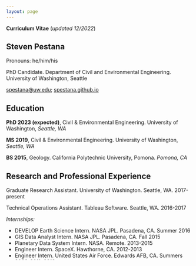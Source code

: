 ```yaml
---
layout: page
---
```


**Curriculum Vitae** (*updated 12/2022*)

## Steven Pestana

Pronouns: he/him/his

PhD Candidate. Department of Civil and Environmental Engineering. University of Washington, Seattle

[spestana@uw.edu](mailto:spestana@uw.edu); [spestana.github.io](https://spestana.github.io/)


## Education

**PhD 2023 (expected)**, Civil & Environmental Engineering. University of Washington, *Seattle, WA*

**MS 2019**, Civil & Environmental Engineering. University of Washington, *Seattle, WA*

**BS 2015**, Geology. California Polytechnic University, Pomona. *Pomona, CA*

## Research and Professional Experience

Graduate Research Assistant. University of Washington. Seattle, WA. 2017-present

Technical Operations Assistant. Tableau Software. Seattle, WA. 2016-2017

*Internships:* 
- DEVELOP Earth Science Intern. NASA JPL. Pasadena, CA. Summer 2016
- GIS Data Analyst Intern. NASA JPL. Pasadena, CA.  Fall 2015
- Planetary Data System Intern. NASA. Remote. 2013-2015
- Engineer Intern. SpaceX. Hawthorne, CA. 2012-2013
- Engineer Intern. United States Air Force. Edwards AFB, CA. Summers 2009-2011, 2013

## Teaching Experience

*As Instructor:* 

[CEE 465 / CEWA 565: Data Analysis for Water Science. Fall 2020.](https://spestana.github.io/2021/01/data-analysis-class-2020/) Department of Civil and Environmental Engineering, University of Washington.

*As Teaching Assistant:* 

CEE 465 / CEWA 565: Data Analysis for Water Science. Fall 2019. Department of Civil and Environmental Engineering, University of Washington.

CEE 465 / CEWA 565: Data Analysis for Water Science. Fall 2018. Department of Civil and Environmental Engineering, University of Washington.

*As Workshop/Hackweek Instructor:*  

[SnowEx Hackweek 2022](https://github.com/snowex-hackweek/model-eval): Project helper. July 2022. University of Washington. Seattle, WA

[SnowEx Hackweek 2021](https://spestana.github.io/2021/07/snowex-hackweek-2021/): Tutorial instructor & project "data science" helper. July 2021. Online.

[Urban Heat Island Hackathon](https://earthhacksorg.medium.com/event-spotlight-urban-heat-island-hackathon-4d69b311af31): Mentor/helper. October 2020. Online.

[Waterhackweek 2020](https://spestana.github.io/2020/09/waterhackweek-2020/): Student lead, tutorial instructor, & project "data science" helper. September 2020. Online.

[Waterhackweek 2019](https://spestana.github.io/2019/03/waterhackweek-2019/): Project "data science" helper. March 2019. University of Washington. Seattle, WA

## Fieldwork Experience

[SnowEx 2020, Intensive Observation Period](https://spestana.github.io/2020/02/snowex-2020/), 2020. Grand Mesa, CO.

"Detecting Drought From Space", 2019. Los Alamos, NM.

[Easton Glacier Survey](https://spestana.github.io/2018/11/sfm-easton-glacier/), 2018. Kulshan (Mount Baker), WA.

[Nooksack River Survey](https://spestana.github.io/2018/06/sfm-river-channel/), 2018. Whatcom County, WA.

[CUAHSI Snow, School](https://spestana.github.io/2018/01/snow-school/), 2018. Fraser Experimental Forest, CO.

## Publications

**Pestana, S.** & Lundquist, J. D. (2022). Evaluating GOES-16 ABI surface brightness temperature observation biases over the central Sierra Nevada of California. Remote Sensing of Environment, 281, 113221. doi:[10.1016/j.rse.2022.113221](https://doi.org/10.1016/j.rse.2022.113221)

**Pestana, S.**, Chickadel, C. C., Harpold, A., Kostadinov, T. S., Pai, H., Tyler, S., Webster, C., & Lundquist, J. D. (2019). Bias correction of airborne thermal infrared observations over forests using melting snow. Water Resources Research, 55(12), 11331-11343. doi:[10.1029/2019WR025699](https://doi.org/10.1029/2019WR025699)

## Presentations

*Invited Presentations:*

**Pestana, S.**, Chickadel., C.C., Lundquist, J.D. 2021. "High temporal resolution GOES-16 and -17 observations of snow-surface temperature during the SnowEx 2020 field campaign." American Meteorological Society, Conference on Hydrology. Online.

*Conference Presentations:*

**Pestana, S.**, Lundquist, J.D. 2021. "Orthorectifying GOES ABI imagery for mountain snow temperature observations." American Geophysical Union, Fall Meeting. Online & New Orleans, LA.

**Pestana, S.**, Lundquist, J., Chickadel, C., Webster, C., Harpold, A., Tyler, S., Kostadinov, T. 2019. "Airborne Remote Sensing Surface Temperatures of Forests and Melting Snow at Different Spatial Scales." International Union of Geodesy and Geophysics. Montreal, Canada.

*Poster Presentations:*

**Pestana, S.**, Lundquist, J.D. 2019. "Multi-scale Comparison of Wintertime Mountain Surface Temperatures from GOES ABI, MODIS, ASTER, and Airborne Thermal Infrared Observations." American Geophysical Union, Fall Meeting. San Francisco, CA.

**Pestana, S.**, Halverson, G., Barker, M., Cooley, S. 2016. "Applying ECOSTRESS Diurnal Cycle Land Surface Temperature and Evapotranspiration to Agricultural Soil and Water Management." American Geophysical Union, Fall Meeting. San Francisco, CA.

Zajicek, B., , Villalobos, M., **Pestana, S.** (presenting author) 2016.  "Groundwater Aquifer Recharge in the San Joaquin Valley, CA." ESRI International Users Conference. San Diego, CA.

**Pestana, S.**, S. Hoban, S., 2015. "Investigating Dusty Plasma of Cometary Coma With NASA Stardust Data." Lunar and Planetary Science Conference. The Woodlands, TX.

## Outreach & Volunteering

Naturalist volunteer with the *[Parks Department of Bellevue, WA](https://bellevuewa.gov/city-government/departments/parks/nature-and-environment/visitor-centers-environmental-programs/environmental-stewardship-volunteer-opportunities/master-naturalist)*: Assisting with environmental restoration work, invasive plant removal, educational programs, hikes, and canoe tours. 2022-present

Naturalist volunteer with the annual *[Seattle Aquarium: Cedar River Salmon Journey Program](https://www.seattleaquarium.org/salmon-journey)*: Communicating to the public the science of salmon migration, riparian and coastal ecosystems, and watershed hydrology. 2016-present

Group coordinator for *University of Washington: Engineering Discovery Days*: Planned and managed interactive snow science demonstrations for visiting middle school students. 2018
